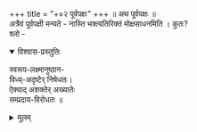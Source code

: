 +++
title = "+०२ पूर्वपक्षः"
+++
॥ अथ पूर्वपक्षः ॥  
अत्रैवं पूर्वपक्षी मन्यते - नास्ति भक्त्यतिरिक्तं मोक्षसाधनमिति । कुतः?  
श्लो -

<details open><summary>विश्वास-प्रस्तुतिः</summary>

स्वरूप-लक्ष्मानुष्ठान-  
विध्य्-अदृष्टेर् निषेधतः।  
ऐक्याद् अशक्तेर् अख्यातेः  
सम्प्रदाय-विरोधतः ॥
</details>

<details><summary>मूलम्</summary>

स्वरूपलक्ष्मानुष्ठानविध्यदृष्टेर्निषेधतः । ऐक्यादशक्तेरख्यातेः संप्रदायविरोधतः ॥ १ ॥
</details>

